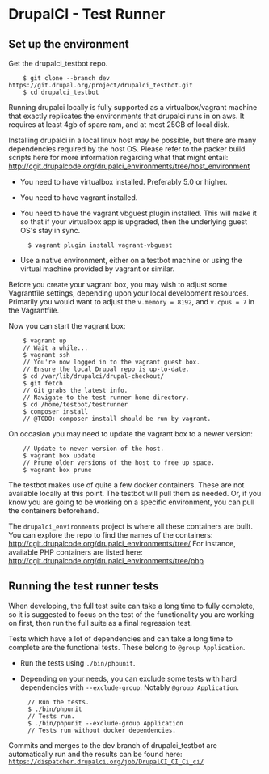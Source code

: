 DrupalCI - Test Runner
======================

Set up the environment
----------------------

Get the drupalci_testbot repo.

        $ git clone --branch dev https://git.drupal.org/project/drupalci_testbot.git
        $ cd drupalci_testbot

Running drupalci locally is fully supported as a virtualbox/vagrant machine that
exactly replicates the environments that drupalci runs in on aws. It requires at
least 4gb of spare ram, and at most 25GB of local disk.

Installing drupalci in a local linux host may be possible, but there are many
dependencies required by the host OS. Please refer to the packer build scripts
here for more information regarding what that might entail:
http://cgit.drupalcode.org/drupalci_environments/tree/host_environment

- You need to have virtualbox installed. Preferably 5.0 or higher.
- You need to have vagrant installed.
- You need to have the vagrant vbguest plugin installed. This will make it so
  that if your virtualbox app is upgraded, then the underlying guest OS's stay
  in sync.

        $ vagrant plugin install vagrant-vbguest

- Use a native environment, either on a testbot machine or using the virtual
  machine provided by vagrant or similar.

Before you create your vagrant box, you may wish to adjust some Vagrantfile
settings, depending upon your local development resources. Primarily you would
want to adjust the `v.memory = 8192`, and `v.cpus = 7` in the Vagrantfile.

Now you can start the vagrant box:

        $ vagrant up
        // Wait a while...
        $ vagrant ssh
        // You're now logged in to the vagrant guest box.
        // Ensure the local Drupal repo is up-to-date.
        $ cd /var/lib/drupalci/drupal-checkout/
        $ git fetch
        // Git grabs the latest info.
        // Navigate to the test runner home directory.
        $ cd /home/testbot/testrunner
        $ composer install
        // @TODO: composer install should be run by vagrant.

On occasion you may need to update the vagrant box to a newer version:

        // Update to newer version of the host.
        $ vagrant box update
        // Prune older versions of the host to free up space.
        $ vagrant box prune

The testbot makes use of quite a few docker containers. These are not available
locally at this point. The testbot will pull them as needed. Or, if you know you
are going to be working on a specific environment, you can pull the containers
beforehand.

The `drupalci_environments` project is where all these containers are built. You can explore the repo to find the names of the containers:
http://cgit.drupalcode.org/drupalci_environments/tree/ For instance, available
PHP containers are listed here:
http://cgit.drupalcode.org/drupalci_environments/tree/php

Running the test runner tests
-----------------------------

When developing, the full test suite can take a long time to fully complete, so
it is suggested to focus on the test of the functionality you are working on
first, then run the full suite as a final regression test.

Tests which have a lot of dependencies and can take a long time to complete are the functional tests. These belong to `@group Application`.

- Run the tests using `./bin/phpunit`.
- Depending on your needs, you can exclude some tests with hard dependencies
  with `--exclude-group`. Notably `@group Application`.

        // Run the tests.
        $ ./bin/phpunit
        // Tests run.
        $ ./bin/phpunit --exclude-group Application
        // Tests run without docker dependencies.

Commits and merges to the dev branch of drupalci_testbot are automatically run
and the results can be found here:
[`https://dispatcher.drupalci.org/job/DrupalCI_CI_Ci_ci/`](https://dispatcher.drupalci.org/job/DrupalCI_CI_Ci_ci/)
